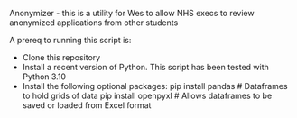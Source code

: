 Anonymizer - this is a utility for Wes to allow NHS execs to review anonymized applications from other students

A prereq to running this script is:
* Clone this repository
* Install a recent version of Python. This script has been tested with Python 3.10
* Install the following optional packages:
    pip install pandas          # Dataframes to hold grids of data
    pip install openpyxl        # Allows dataframes to be saved or loaded from Excel format
